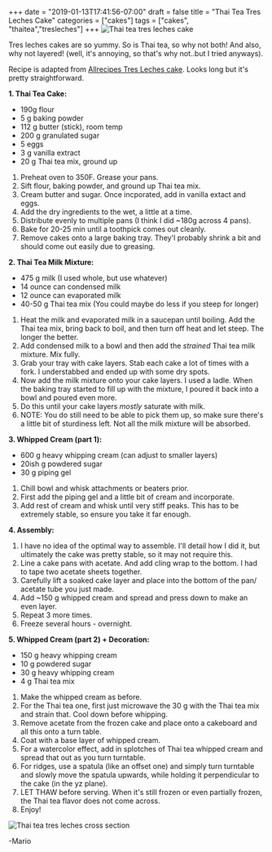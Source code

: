 +++
date = "2019-01-13T17:41:56-07:00"
draft = false
title = "Thai Tea Tres Leches Cake"
categories = ["cakes"]
tags = ["cakes", "thaitea","tresleches"]
+++
![Thai tea tres leches cake](https://scontent-sjc3-1.cdninstagram.com/vp/e7213289880c9581cf6479e813cdf0f8/5D4FA5FD/t51.2885-15/e35/49696385_2266584413586272_2068327136422268830_n.jpg?_nc_ht=scontent-sjc3-1.cdninstagram.com)

Tres leches cakes are so yummy. So is Thai tea, so why not both! And also, why not layered! (well, it's annoying, so that's why not..but I tried anyways).

Recipe is adapted from [Allrecipes Tres Leches cake](https://www.allrecipes.com/recipe/7399/tres-leches-milk-cake/). Looks long but it's pretty straightforward.   

**1. Thai Tea Cake:**  
- 190g flour  
- 5 g baking powder  
- 112 g butter (stick), room temp
- 200 g granulated sugar  
- 5 eggs  
- 3 g vanilla extract  
- 20 g Thai tea mix, ground up
1. Preheat oven to 350F. Grease your pans.  
2. Sift flour, baking powder, and ground up Thai tea mix.  
3. Cream butter and sugar. Once incporated, add in vanilla extact and eggs.  
4. Add the dry ingredients to the wet, a little at a time.  
5. Distribute evenly to multiple pans (I think I did ~180g across 4 pans).  
6. Bake for 20-25 min until a toothpick comes out cleanly.  
7. Remove cakes onto a large baking tray. They'l probably shrink a bit and should come out easily due to greasing.  

**2. Thai Tea Milk Mixture:**  
- 475 g milk (I used whole, but use whatever)  
- 14 ounce can condensed milk  
- 12 ounce can evaporated milk  
- 40-50 g Thai tea mix (You could maybe do less if you steep for longer)    
  
1. Heat the milk and evaporated milk in a saucepan until boiling. Add the Thai tea mix, bring back to boil, and then turn off heat and let steep. The longer the better.  
2. Add condensed milk to a bowl and then add the _strained_ Thai tea milk mixture. Mix fully.  
3. Grab your tray with cake layers. Stab each cake a lot of times with a fork. I understabbed and ended up with some dry spots.  
4. Now add the milk mixture onto your cake layers. I used a ladle. When the baking tray started to fill up with the mixture, I poured it back into a bowl and poured even more.  
5. Do this until your cake layers _mostly_ saturate with milk.  
6. NOTE: You do still need to be able to pick them up, so make sure there's a little bit of sturdiness left. Not all the milk mixture will be absorbed.  
  
**3. Whipped Cream (part 1):**  
- 600 g heavy whipping cream (can adjust to smaller layers)  
- 20ish g powdered sugar  
- 30 g piping gel  

1. Chill bowl and whisk attachments or beaters prior.  
2. First add the piping gel and a little bit of cream and incorporate.  
3. Add rest of cream and whisk until very stiff peaks. This has to be extremely stable, so ensure you take it far enough.  
  
**4. Assembly:**  
1. I have no idea of the optimal way to assemble. I'll detail how I did it, but ultimately the cake was pretty stable, so it may not require this.  
2. Line a cake pans with acetate. And add cling wrap to the bottom. I had to tape two acetate sheets together.  
3. Carefully lift a soaked cake layer and place into the bottom of the pan/ acetate tube you just made.  
4. Add ~150 g whipped cream and spread and press down to make an even layer.  
5. Repeat 3 more times.  
6. Freeze several hours - overnight.  

**5. Whipped Cream (part 2) + Decoration:**  
- 150 g heavy whipping cream  
- 10 g powdered sugar  
- 30 g heavy whipping cream  
- 4 g Thai tea mix  

1. Make the whipped cream as before.  
2. For the Thai tea one, first just microwave the 30 g with the Thai tea mix and strain that. Cool down before whipping.  
3. Remove acetate from the frozen cake and place onto a cakeboard and all this onto a turn table.  
4. Coat with a base layer of whipped cream.  
5. For a watercolor effect, add in splotches of Thai tea whipped cream and spread that out as you turn turntable.  
6. For ridges, use a spatula (like an offset one) and simply turn turntable and slowly move the spatula upwards, while holding it perpendicular to the cake (in the yz plane).  
7. LET THAW before serving. When it's still frozen or even partially frozen, the Thai tea flavor does not come across.  
8. Enjoy!  

![Thai tea tres leches cross section](https://farm8.staticflickr.com/7907/47460075161_fdd13a6b6a_z.jpg)

-Mario

